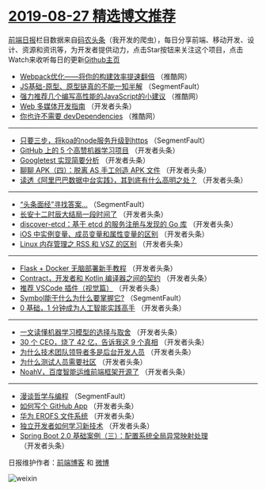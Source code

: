 # [2019-08-27 精选博文推荐](https://toutiao.qdkfweb.cn/date/2019/08/27)

[前端日报](https://qdkfweb.cn/c/news)栏目数据来自[码农头条](https://toutiao.qdkfweb.cn/)（我开发的爬虫），每日分享前端、移动开发、设计、资源和资讯等，为开发者提供动力，点击Star按钮来关注这个项目，点击Watch来收听每日的更新[Github主页](https://github.com/kujian/frontendDaily)
* [Webpack优化——将你的构建效率提速翻倍](https://toutiao.qdkfweb.cn/122821.html) （推酷网）
* [JS基础-原型、原型链真的不能一知半解](https://toutiao.qdkfweb.cn/122737.html) （SegmentFault）
* [强力推荐几个编写高性能的JavaScript的小建议](https://toutiao.qdkfweb.cn/122819.html) （推酷网）
* [Web 多媒体开发指南](https://toutiao.qdkfweb.cn/122755.html) （开发者头条）
* [你也许不需要 devDependencies](https://toutiao.qdkfweb.cn/122820.html) （推酷网）

***
* [只要三步，将koa的node服务升级到https](https://toutiao.qdkfweb.cn/122745.html) （SegmentFault）
* [GitHub 上的 5 个高赞机器学习项目](https://toutiao.qdkfweb.cn/122840.html) （开发者头条）
* [Googletest 实现简要分析](https://toutiao.qdkfweb.cn/122788.html) （开发者头条）
* [聊聊 APK（四）：脱离 AS 手工创造 APK 文件](https://toutiao.qdkfweb.cn/122789.html) （开发者头条）
* [读透《阿里巴巴数据中台实践》，其到底有什么高明之处？](https://toutiao.qdkfweb.cn/122832.html) （开发者头条）

***
* [“头条面经”寻找答案&#8230;](https://toutiao.qdkfweb.cn/122744.html) （SegmentFault）
* [长安十二时辰大结局一段时间了](https://toutiao.qdkfweb.cn/122766.html) （开发者头条）
* [discover-etcd：基于 etcd 的服务注册与发现的 Go 库](https://toutiao.qdkfweb.cn/122834.html) （开发者头条）
* [iOS 中实例变量、成员变量和属性变量的区别](https://toutiao.qdkfweb.cn/122780.html) （开发者头条）
* [Linux 内存管理之 RSS 和 VSZ 的区别](https://toutiao.qdkfweb.cn/122847.html) （开发者头条）

***
* [Flask + Docker 无脑部署新手教程](https://toutiao.qdkfweb.cn/122756.html) （开发者头条）
* [Contract，开发者和 Kotlin 编译器之间的契约](https://toutiao.qdkfweb.cn/122767.html) （开发者头条）
* [推荐 VSCode 插件（视觉篇）](https://toutiao.qdkfweb.cn/122835.html) （开发者头条）
* [Symbol能干什么为什么要掌握它?](https://toutiao.qdkfweb.cn/122746.html) （SegmentFault）
* [0 基础，1 分钟成为人工智能实践高手](https://toutiao.qdkfweb.cn/122781.html) （开发者头条）

***
* [一文读懂机器学习模型的选择与取舍](https://toutiao.qdkfweb.cn/122849.html) （开发者头条）
* [30 个 CEO，烧了 42 亿，告诉我这 9 个真相](https://toutiao.qdkfweb.cn/122757.html) （开发者头条）
* [为什么技术团队领导者多是后台开发人员](https://toutiao.qdkfweb.cn/122825.html) （开发者头条）
* [为什么测试人员需要社区](https://toutiao.qdkfweb.cn/122769.html) （开发者头条）
* [NoahV，百度智能运维前端框架开源了](https://toutiao.qdkfweb.cn/122836.html) （开发者头条）

***
* [漫谈哲学与编程](https://toutiao.qdkfweb.cn/122747.html) （SegmentFault）
* [如何写个 GitHub App](https://toutiao.qdkfweb.cn/122782.html) （开发者头条）
* [华为 EROFS 文件系统](https://toutiao.qdkfweb.cn/122850.html) （开发者头条）
* [独立开发者如何学习新技术](https://toutiao.qdkfweb.cn/122758.html) （开发者头条）
* [Spring Boot 2.0 基础案例（三）：配置系统全局异常映射处理](https://toutiao.qdkfweb.cn/122826.html) （开发者头条）

日报维护作者：[前端博客](https://qdkfweb.cn/) 和 [微博](https://qdkfweb.cn/go/weibo)

![weixin](https://user-images.githubusercontent.com/3055447/38468989-651132ac-3b80-11e8-8e6b-15122322a9d7.png)